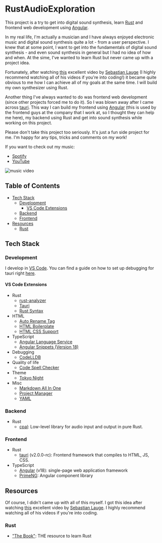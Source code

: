 # RustAudioExploration <!-- omit in toc -->

This project is a try to get into digital sound synthesis, learn [Rust](https://www.rust-lang.org/) and frontend web development using [Angular](https://angular.dev/).

In my real life, I'm actually a musician and I have always enjoyed electronic music and digital sound synthesis quite a lot - from a user perspective.
I knew that at some point, I want to get into the fundamentals of digital sound synthesis - and even sound synthesis in general but I had no idea of how and when.
At the sime, I've wanted to learn Rust but never came up with a project idea.

Fortunately, after watching [this](https://youtu.be/iA6wRgwl7k0) excellent video by [Sebastian Lauge](https://www.youtube.com/@SebastianLague) (I highly recommend watching all of his videos if you're into coding!) it became quite obvious to me how I can achieve all of my goals at the same time. I will build my own synthesizer using Rust.

Another thing I've always wanted to do was frontend web development (since other projects forced me to do it). So I was blown away after I came across [tauri](https://tauri.app/). This way I can build my frontend using [Angular](https://angular.dev/) (this is used by the frontend guys at the company that I work at, so I thought they can help me here), my backend using Rust and get into sound synthesis while working on this project.

Please don't take this project too seriously. It's just a fun side project for me. I'm happy for any tips, tricks and comments on my work!

If you want to check out my music:

- [Spotify](https://open.spotify.com/artist/7sqTmMbUpkrMB4thBUrah7?si=o70wji4GTDaF-tuC-Bh9YA)
- [YouTube](https://www.youtube.com/@antistereov)

![music video](https://www.youtube.com/watch?v=aj7ADkmdo-U)

## Table of Contents <!-- omit in toc -->

- [Tech Stack](#tech-stack)
  - [Development](#development)
    - [VS Code Extensions](#vs-code-extensions)
  - [Backend](#backend)
  - [Frontend](#frontend)
- [Resources](#resources)
  - [Rust](#rust)

## Tech Stack

### Development

I develop in [VS Code](https://code.visualstudio.com/). You can find a guide on how to set up debugging for tauri right [here](https://tauri.app/v1/guides/debugging/vs-code/).

#### VS Code Extensions

- Rust
  - [rust-analyzer](https://marketplace.visualstudio.com/items?itemName=rust-lang.rust-analyzer)
  - [Tauri](https://marketplace.visualstudio.com/items?itemName=tauri-apps.tauri-vscode)
  - [Rust Syntax](https://marketplace.visualstudio.com/items?itemName=dustypomerleau.rust-syntax)
- HTML
  - [Auto Rename Tag](https://marketplace.visualstudio.com/items?itemName=formulahendry.auto-rename-tag)
  - [HTML Boilerplate](https://marketplace.visualstudio.com/items?itemName=sidthesloth.html5-boilerplate)
  - [HTML CSS Support](https://marketplace.visualstudio.com/items?itemName=ecmel.vscode-html-css)
- TypeScript
  - [Angular Language Service](https://marketplace.visualstudio.com/items?itemName=Angular.ng-template)
  - [Angular Snippets (Version 18)](https://marketplace.visualstudio.com/items?itemName=johnpapa.Angular2)
- Debugging
  - [CodeLLDB](https://marketplace.visualstudio.com/items?itemName=vadimcn.vscode-lldb)
- Quality of life
  - [Code Spell Checker](https://marketplace.visualstudio.com/items?itemName=streetsidesoftware.code-spell-checker)
- Theme
  - [Tokyo Night](https://marketplace.visualstudio.com/items?itemName=enkia.tokyo-night)
- Misc
  - [Markdown All In One](https://marketplace.visualstudio.com/items?itemName=yzhang.markdown-all-in-one)
  - [Project Manager](https://marketplace.visualstudio.com/items?itemName=alefragnani.project-manager)
  - [YAML](https://marketplace.visualstudio.com/items?itemName=redhat.vscode-yaml)

### Backend

- Rust
  - [cpal](https://github.com/RustAudio/cpal): Low-level library for audio input and output in pure Rust.

### Frontend

- Rust
  - [tauri](https://tauri.app/) (v2.0.0-rc): Frontend framework that compiles to HTML, JS, CSS.
- TypeScript
  - [Angular](https://angular.dev/) (v18): single-page web application framework
  - [PrimeNG](https://primeng.org/): Angular component library

## Resources

Of course, I didn't came up with all of this myself. I got this idea after watching [this](https://youtu.be/iA6wRgwl7k0?si=PPIlMKW-fFX2J7T-) excellent video by [Sebastian Lauge](https://www.youtube.com/@SebastianLague). I highly recommend watching all of his videos if you're into coding.

### Rust

- ["The Book"](https://doc.rust-lang.org/stable/book/): THE resource to learn Rust
